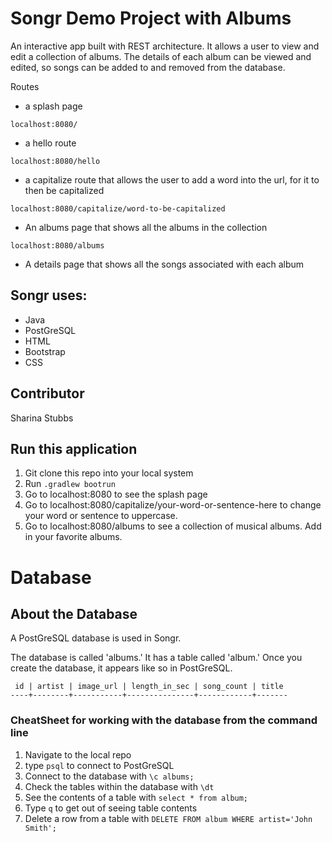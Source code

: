 # Songr Demo Project with Albums
An interactive app built with REST architecture. It allows a user to view and edit a collection of albums. The details of each album can be viewed and edited, so songs can be added to and removed from the database.

Routes
* a splash page
```$xslt
localhost:8080/
```
* a hello route
```$xslt
localhost:8080/hello
```
* a capitalize route that allows the user to add a word into the url, for it to then be capitalized
```
localhost:8080/capitalize/word-to-be-capitalized
```
* An albums page that shows all the albums in the collection
```
localhost:8080/albums
```
* A details page that shows all the songs associated with each album

## Songr uses:
* Java
* PostGreSQL
* HTML
* Bootstrap
* CSS

## Contributor
Sharina Stubbs

## Run this application
1. Git clone this repo into your local system
2. Run `.gradlew bootrun`
3. Go to localhost:8080 to see the splash page
4. Go to localhost:8080/capitalize/your-word-or-sentence-here to change your word or sentence to uppercase.
5. Go to localhost:8080/albums to see a collection of musical albums. Add in your favorite albums.

# Database
## About the Database
A PostGreSQL database is used in Songr. 

The database is called 'albums.' It has a table called 'album.' Once you create the database, it appears like so in PostGreSQL. 
```
 id | artist | image_url | length_in_sec | song_count | title 
----+--------+-----------+---------------+------------+-------
```

### CheatSheet for working with the database from the command line
1. Navigate to the local repo
2. type `psql` to connect to PostGreSQL
3. Connect to the database with `\c albums;`
4. Check the tables within the database with `\dt`
5. See the contents of a table with `select * from album;`
6. Type `q` to get out of seeing table contents
7. Delete a row from a table with `DELETE FROM album WHERE artist='John Smith';`
